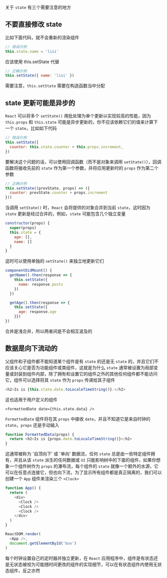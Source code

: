 关于 `state` 有三个需要注意的地方

## 不要直接修改 state

比如下面代码，就不会重新的渲染组件

```js
// 错误示例
this.state.name = 'lisi'
```

应该使用 this.setState 代替

```js
// 正确示例
this.setState({ name: 'lisi' })
```

需要注意，`this.setState` 需要在构造函数当中分配




## state 更新可能是异步的

`React` 可以将多个 `setState()` 用批处理为单个更新以实现较高的性能，因为 `this.props` 和 `this.state` 可能是异步更新的，你不应该依赖它们的值来计算下一个 `state`，比如如下代码

```js
// 错误示例
this.setState({
  counter: this.state.counter + this.props.increment,
})
```

要解决这个问题的话，可以使用回调函数（而不是对象来调用 `setState()`），回调函数将接收先前的 `state` 作为第一个参数，并将应用更新时的 `props` 作为第二个参数

```js
// 正确示例
this.setState((prevState, props) => ({
  counter: prevState.counter + props.increment
}))
```

当调用 `setState()` 时，`React` 会将提供的对象合并到当前 `state`，这时因为 `state` 更新是经过合并的，例如，`state` 可能包含几个独立变量

```js
constructor(props) {
  super(props)
  this.state = {
    age: [],
    name: []
  }
}
```

这时可以使用单独的 `setState()` 来独立地更新它们

```js
componentDidMount() {
  getName().then(response => {
    this.setState({
      name: response.posts
    })
  })

  getAge().then(response => {
    this.setState({
      age: response.age
    }})
})
```

合并是浅合并，所以两者间是不会相互波及的



## 数据是向下流动的

父组件和子组件都不能知道某个组件是有 `state` 的还是无 `state` 的，并且它们不应该关心它是否为功能组件或类组件，这就是为什么 `state` 通常被设置为局部变量或封装到组件内部，除了拥有和设置它的组件之外的其他任何组件都不能访问它，组件可以选择将其 `state` 作为 `props` 传递给其子组件

```js
<h2>Is is {this.state.date.toLocaleTimeString()}.</h2>
```

这也适用于用户定义的组件

```
<formattedDate date={this.state.data} />
```

`FormattedDate` 组件将在其 `props` 中接收 `date`，并且不知道它是来自时钟的 `state`，`props` 还是手动输入

```js
function FormattedData(props) {
  return <h2>Is is {props.date.toLocaleTimeString()}</h2>
}
```

这通常被称为 '自顶向下' 或 '单向' 数据流，任何 `state` 总是由一些特定组件拥有，并且从该 `state` 派生的任何数据或 `UI` 只能影响树中的下面的组件，如果你想象一个组件树作为 `props` 的瀑布流，每个组件的 `state` 就像一个额外的水源，它可以在任意点连接它，但也向下流，为了显示所有组件都是真正隔离的，我们可以创建一个 `App` 组件来渲染三个 `<Clock>`

```js
function App() {
  return (
    <div>
      <Clock />
      <Clock />
      <Clock />
    </div>
  )
}

ReactDOM.render(
  <App />,
  document.getElementById('box')
)
```

每个时钟设置自己的定时器并独立更新，在 `React` 应用程序中，组件是有状态还是无状态被视为可能随时间更改的组件的实现细节，可以在有状态组件内使用无状态组件，反之亦然
